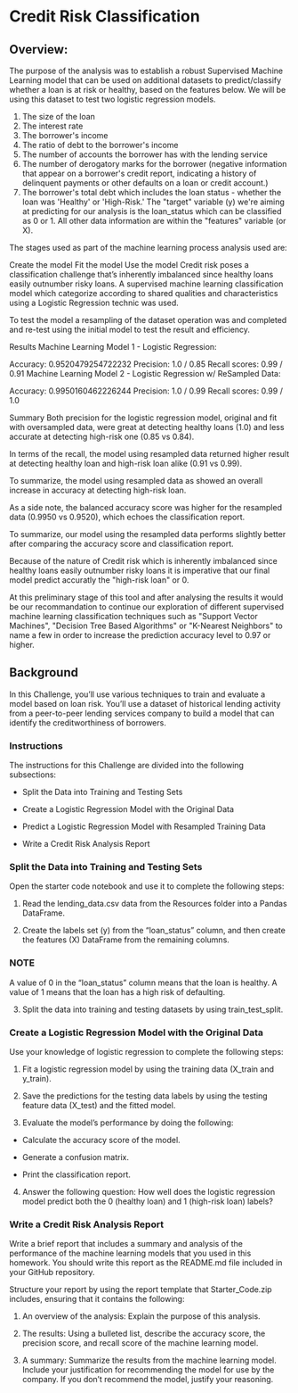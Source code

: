 # Credit Risk Classification
## Overview:

The purpose of the analysis was to establish a robust Supervised Machine Learning model that can be used on additional datasets to predict/classify whether a loan is at risk or healthy, based on the features below.
We will be using this dataset to test two logistic regression models.
1. The size of the loan
2. The interest rate
3. The borrower's income
4. The ratio of debt to the borrower's income
5. The number of accounts the borrower has with the lending service
6. The number of derogatory marks for the borrower (negative information that appear on a borrower's credit report, indicating a history of delinquent payments or other defaults on a loan or credit account.)
7. The borrower's total debt which includes the loan status - whether the loan was 'Healthy' or 'High-Risk.'
The "target" variable (y) we're aiming at predicting for our analysis is the loan_status which can be classified as 0 or 1. All other data information are within the "features" variable (or X).

The stages used as part of the machine learning process analysis used are:

Create the model
Fit the model
Use the model
Credit risk poses a classification challenge that’s inherently imbalanced since healthy loans easily outnumber risky loans. A supervised machine learning classification model which categorize according to shared qualities and characteristics using a Logistic Regression technic was used.

To test the model a resampling of the dataset operation was and completed and re-test using the initial model to test the result and efficiency.

Results
Machine Learning Model 1 - Logistic Regression:

Accuracy: 0.9520479254722232
Precision: 1.0 / 0.85
Recall scores: 0.99 / 0.91
Machine Learning Model 2 - Logistic Regression w/ ReSampled Data:

Accuracy: 0.9950160462226244
Precision: 1.0 / 0.99
Recall scores: 0.99 / 1.0

Summary
Both precision for the logistic regression model, original and fit with oversampled data, were great at detecting healthy loans (1.0) and less accurate at detecting high-risk one (0.85 vs 0.84).

In terms of the recall, the model using resampled data returned higher result at detecting healthy loan and high-risk loan alike (0.91 vs 0.99).

To summarize, the model using resampled data as showed an overall increase in accuracy at detecting high-risk loan.

As a side note, the balanced accuracy score was higher for the resampled data (0.9950 vs 0.9520), which echoes the classification report.

To summarize, our model using the resampled data performs slightly better after comparing the accuracy score and classification report.

Because of the nature of Credit risk which is inherently imbalanced since healthy loans easily outnumber risky loans it is imperative that our final model predict accuratly the "high-risk loan" or 0.

At this preliminary stage of this tool and after analysing the results it would be our recommandation to continue our exploration of different supervised machine learning classification techniques such as "Support Vector Machines", "Decision Tree Based Algorithms" or "K-Nearest Neighbors" to name a few in order to increase the prediction accuracy level to 0.97 or higher.



## Background
In this Challenge, you’ll use various techniques to train and evaluate a model based on loan risk. You’ll use a dataset of historical lending activity from a peer-to-peer lending services company to build a model that can identify the creditworthiness of borrowers.
### Instructions
The instructions for this Challenge are divided into the following subsections:

- Split the Data into Training and Testing Sets

- Create a Logistic Regression Model with the Original Data

- Predict a Logistic Regression Model with Resampled Training Data

- Write a Credit Risk Analysis Report

### Split the Data into Training and Testing Sets
Open the starter code notebook and use it to complete the following steps:

1. Read the lending_data.csv data from the Resources folder into a Pandas DataFrame.

2. Create the labels set (y) from the “loan_status” column, and then create the features (X) DataFrame from the remaining columns.

### NOTE
A value of 0 in the “loan_status” column means that the loan is healthy. A value of 1 means that the loan has a high risk of defaulting.

3. Split the data into training and testing datasets by using train_test_split.

### Create a Logistic Regression Model with the Original Data
Use your knowledge of logistic regression to complete the following steps:

1. Fit a logistic regression model by using the training data (X_train and y_train).

2. Save the predictions for the testing data labels by using the testing feature data (X_test) and the fitted model.

3. Evaluate the model’s performance by doing the following:

  - Calculate the accuracy score of the model.

  - Generate a confusion matrix.

  - Print the classification report.

4. Answer the following question: How well does the logistic regression model predict both the 0 (healthy loan) and 1 (high-risk loan) labels?

### Write a Credit Risk Analysis Report
Write a brief report that includes a summary and analysis of the performance of the machine learning models that you used in this homework. You should write this report as the README.md file included in your GitHub repository.

Structure your report by using the report template that Starter_Code.zip includes, ensuring that it contains the following:

1. An overview of the analysis: Explain the purpose of this analysis.

2. The results: Using a bulleted list, describe the accuracy score, the precision score, and recall score of the machine learning model.

3. A summary: Summarize the results from the machine learning model. Include your justification for recommending the model for use by the company. If you don’t recommend the model, justify your reasoning.
